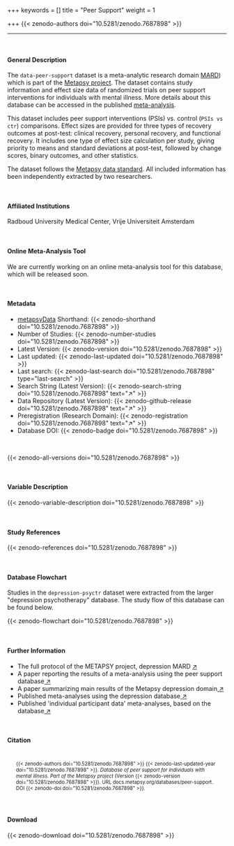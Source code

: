 +++
keywords = []
title = "Peer Support"
weight = 1

+++
{{< zenodo-authors doi="10.5281/zenodo.7687898" >}}

***

<br>

#### General Description

The `data-peer-support` dataset is a meta-analytic research domain [MARD](https://docs.metapsy.org/uploads/ebmental-2022-300509.pdf)) which is part of the  [Metapsy project](https://www.metapsy.org/). The dataset contains study information and effect size data of randomized trials on peer support interventions for individuals with mental illness. More details about this database can be accessed in the published [meta-analysis](https://pubmed.ncbi.nlm.nih.gov/36066104/).

This dataset includes peer support interventions (PSIs) vs. control (`PSIs vs ctr`) comparisons. Effect sizes are provided for three types of recovery outcomes at post-test: clinical recovery, personal recovery, and functional recovery. It includes one type of effect size calculation per study, giving priority to means and standard deviations at post-test, followed by change scores, binary outcomes, and other statistics.

The dataset follows the [Metapsy data standard](https://docs.metapsy.org/data-preparation/format/). All included information has been independently extracted by two researchers.

<br>

#### Affiliated Institutions

Radboud University Medical Center, Vrije Universiteit Amsterdam

<br>

#### Online Meta-Analysis Tool

We are currently working on an online meta-analysis tool for this database, which will be released soon.

<br>

#### Metadata

* <a href="https://data.metapsy.org" target="_blank">metapsyData</a> Shorthand: {{< zenodo-shorthand doi="10.5281/zenodo.7687898" >}}
* Number of Studies: {{< zenodo-number-studies doi="10.5281/zenodo.7687898" >}}
* Latest Version: {{< zenodo-version doi="10.5281/zenodo.7687898" >}}
* Last updated: {{< zenodo-last-updated doi="10.5281/zenodo.7687898" >}}
* Last search: {{< zenodo-last-search doi="10.5281/zenodo.7687898" type="last-search" >}}
* Search String (Latest Version): {{< zenodo-search-string doi="10.5281/zenodo.7687898" text="↗" >}}
* Data Repository (Latest Version): {{< zenodo-github-release doi="10.5281/zenodo.7687898" text="↗" >}}
* Preregistration (Research Domain): {{< zenodo-registration doi="10.5281/zenodo.7687898" text="↗" >}}
* Database DOI: {{< zenodo-badge doi="10.5281/zenodo.7687898" >}}

<br>

{{< zenodo-all-versions doi="10.5281/zenodo.7687898" >}}

<br>

#### Variable Description

{{< zenodo-variable-description doi="10.5281/zenodo.7687898" >}}

<br>

#### Study References

{{< zenodo-references doi="10.5281/zenodo.7687898" >}}

<br>

#### Database Flowchart

Studies in the `depression-psyctr` dataset were extracted from the larger "depression psychotherapy" database. The study flow of this database can be found below.

{{< zenodo-flowchart doi="10.5281/zenodo.7687898" >}}

<br>

#### Further Information

<ul>

<li>The full protocol of the METAPSY project, depression MARD <a href="/uploads/protocol.pdf" target="_blank">↗</a></li> <li>A paper reporting the results of a meta-analysis using the peer support database<a href="[https://www.cambridge.org/core/journals/psychological-medicine/article/effectiveness-of-peer-support-for-individuals-with-mental-illness-systematic-review-and-metaanalysis/92E0C2FA17EC13A33193B05CFB8D4179](https://www.cambridge.org/core/journals/psychological-medicine/article/effectiveness-of-peer-support-for-individuals-with-mental-illness-systematic-review-and-metaanalysis/92E0C2FA17EC13A33193B05CFB8D4179)" target="_blank"> ↗</a></li> <li>A paper summarizing main results of the Metapsy depression domain<a href="/uploads/summary_metapsy.pdf" target="_blank"> ↗</a></li> <li>Published meta-analyses using the depression database<a href="/uploads/published_meta_analyses.pdf" target="_blank"> ↗</a></li> <li>Published 'individual participant data' meta-analyses, based on the database<a href="/uploads/ipd_ma.pdf" target="_blank"> ↗</a></li> </ul>

<br>

#### Citation

<div class="citation" style='background-color: var(--body-color); padding: 20px 20px 20px 20px; font-size: 80%; -webkit-filter: grayscale(100%); filter: grayscale(100%);'>
{{< zenodo-authors doi="10.5281/zenodo.7687898" >}}
{{< zenodo-last-updated-year doi="10.5281/zenodo.7687898" >}}.
<i>Database of peer support for individuals with mental illness. Part of the Metapsy project </i>
(Version {{< zenodo-version doi="10.5281/zenodo.7687898" >}}).
URL docs.metapsy.org/databases/peer-support.
DOI {{< zenodo-doi doi="10.5281/zenodo.7687898" >}}.
</div>

<br>

#### Download

{{< zenodo-download doi="10.5281/zenodo.7687898" >}}

<br></br>